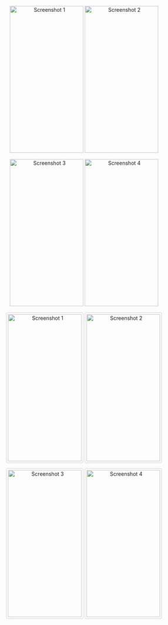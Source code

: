 <p align="center">
  <img src="https://user-images.githubusercontent.com/111753777/205303638-cf9d50e3-5029-4635-a2f8-932826f8a354.jpg" width="200" height="400" alt="Screenshot 1">
  <img src="https://user-images.githubusercontent.com/111753777/205303759-81ee2b3a-49e9-49fe-b4f6-85c1b2b1a013.jpg" width="200" height="400" alt="Screenshot 2">
</p>

<p align="center">
  <img src="https://user-images.githubusercontent.com/111753777/205303853-5dac10e2-2e0b-42d9-b73e-4bd39fdeb999.jpg" width="200" height="400" alt="Screenshot 3">
  <img src="https://user-images.githubusercontent.com/111753777/205303884-33b6e489-0e2b-4f0c-aa2e-77c857884c98.jpg" width="200" height="400" alt="Screenshot 4">
</p>


<p align="center">
  <img src="[image1.png](https://user-images.githubusercontent.com/111753777/205303638-cf9d50e3-5029-4635-a2f8-932826f8a354.jpg)" width="200" height="400" alt="Screenshot 1" style="border: 1px solid #ccc; border-radius: 4px; padding: 4px;">
  <img src="[image2.png](https://user-images.githubusercontent.com/111753777/205303759-81ee2b3a-49e9-49fe-b4f6-85c1b2b1a013.jpg)" width="200" height="400" alt="Screenshot 2" style="border: 1px solid #ccc; border-radius: 4px; padding: 4px;">
</p>

<p align="center">
  <img src="[image3.png](https://user-images.githubusercontent.com/111753777/205303853-5dac10e2-2e0b-42d9-b73e-4bd39fdeb999.jpg)" width="200" height="400" alt="Screenshot 3" style="border: 1px solid #ccc; border-radius: 4px; padding: 4px;">
  <img src="[image4.png](https://user-images.githubusercontent.com/111753777/205303884-33b6e489-0e2b-4f0c-aa2e-77c857884c98.jpg)" width="200" height="400" alt="Screenshot 4" style="border: 1px solid #ccc; border-radius: 4px; padding: 4px;">
</p>

